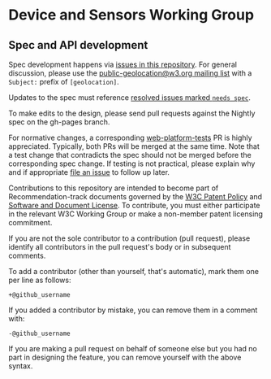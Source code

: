 # Device and Sensors Working Group

## Spec and API development

Spec development happens via [issues in this repository](https://github.com/w3c/geolocation-api/issues). For general discussion, please use the [public-geolocation@w3.org mailing list](http://lists.w3.org/Archives/Public/public-geolocation/) with a `Subject:` prefix of `[geolocation]`.

Updates to the spec must reference [resolved issues marked `needs spec`](https://github.com/w3c/geolocation-api/issues?q=is%3Aclosed+label%3A%22needs+spec%22).

To make edits to the design, please send pull requests against the Nightly spec on the gh-pages branch.

For normative changes, a corresponding [web-platform-tests](https://github.com/w3c/web-platform-tests) PR is highly appreciated. Typically, both PRs will be merged at the same time. Note that a test change that contradicts the spec should not be merged before the corresponding spec change. If testing is not practical, please explain why and if appropriate [file an issue](https://github.com/w3c/web-platform-tests/issues/new) to follow up later.

Contributions to this repository are intended to become part of Recommendation-track documents
governed by the [W3C Patent Policy](http://www.w3.org/Consortium/Patent-Policy-20040205/) and
[Software and Document License](http://www.w3.org/Consortium/Legal/copyright-software). To contribute, you must
either participate in the relevant W3C Working Group or make a non-member patent licensing
commitment.

If you are not the sole contributor to a contribution (pull request), please identify all
contributors in the pull request's body or in subsequent comments.

 To add a contributor (other than yourself, that's automatic), mark them one per line as follows:

 ```
 +@github_username
 ```

 If you added a contributor by mistake, you can remove them in a comment with:

 ```
 -@github_username
 ```

 If you are making a pull request on behalf of someone else but you had no part in designing the
 feature, you can remove yourself with the above syntax.
